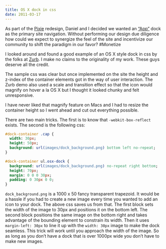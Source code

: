 ```yaml
---
title: OS X dock in css
date: 2011-03-17
---
```


As part of the [Pixie](http://pixieengine.com) redesign, Daniel and I decided we wanted an [“App”](http://daringfireball.net/linked/2011/01/13/app-word-of-the-year) dock as the primary site navigation. Without performing our design due diligence how could we expect to synergize the feel of the site and incentivize our community to shift the paradigm in our favor? #Monetize

I looked around and found a good example of an OS X style dock in css by the folks at [Zurb](http://www.zurb.com/playground/osx-dock). I make no claims to the originality of my work. These guys deserve all the credit.

The sample css was clear but once implemented on the site the height and z-index of the container elements got in the way of user interaction. The Zurb demo also used a scale and transition effect so that the icon would magnify on hover a la OS X but I thought it looked chunky and felt unresponsive.

I have never liked that magnify feature on Macs and I had to resize the container height so I went ahead and cut out everything possible.

There are two main tricks. The first is to know that `-webkit-box-reflect` exists. The second is the following css:

```sass
#dock-container .cap {
  width: 30px;
  height: 50px;
  background: url(images/dock_background.png) bottom left no-repeat;
}
```

```sass
#dock-container ul.osx-dock {
  background: url(images/dock_background.png) no-repeat right bottom;
  height: 70px;
  margin: 0 0 0 30px;
  padding: 0 30px 0 0;
}
```

`dock_background.png` is a 1000 x 50 fancy transparent trapezoid. It would be a hassle if you had to create a new image every time you wanted to add an icon to your dock. The above css saves us from that. The first block sets the width of the image to 30px and positions it on the bottom left. The second block positions the same image on the bottom right and takes advantage of the bounding element to constrain its width. Then it uses `margin-left: 30px` to line it up with the `width: 30px` image to make the dock seamless. This trick will work until you approach the width of the image. So as long as you don’t have a dock that is over 1000px wide you don’t have to make new images.
